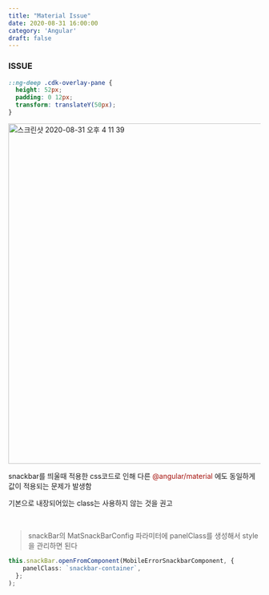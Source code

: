 ```yaml
---
title: "Material Issue"
date: 2020-08-31 16:00:00
category: 'Angular'
draft: false
---
```


### ISSUE

```scss
::ng-deep .cdk-overlay-pane {
  height: 52px;
  padding: 0 12px;
  transform: translateY(50px);
}
```

<img width="680" alt="스크린샷 2020-08-31 오후 4 11 39" src="https://user-images.githubusercontent.com/36187948/91692676-bad66c80-eba4-11ea-93af-4b80b01e98c2.png">

snackbar를 띄울때 적용한 css코드로 인해 다른 <span style='color:#a6120d'>@angular/material</span> 에도 동일하게 값이 적용되는 문제가 발생함

기본으로 내장되어있는 class는 사용하지 않는 것을 권고

<br>

> snackBar의 MatSnackBarConfig 파라미터에 panelClass를 생성해서 style을 관리하면 된다

```ts
this.snackBar.openFromComponent(MobileErrorSnackbarComponent, {
    panelClass: `snackbar-container`,
  };
);
```

